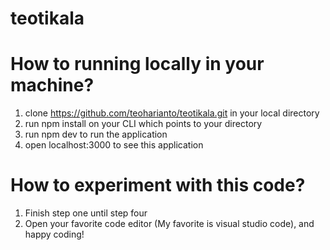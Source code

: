 # teotikala

# How to running locally in your machine?

1. clone https://github.com/teoharianto/teotikala.git in your local directory
2. run npm install on your CLI which points to your directory
3. run npm dev to run the application
4. open localhost:3000 to see this application

# How to experiment with this code?

1. Finish step one until step four
2. Open your favorite code editor (My favorite is visual studio code), and happy coding!
